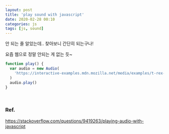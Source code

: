 ```yaml
---
layout: post
title: 'play sound with javascript'
date: 2020-02-28 00:10
categories: js
tags: [js, sound]
---
```


안 되는 줄 알았는데.. 찾아보니 간단히 되는구나!

요즘 웹으로 정말 안되는 게 없는 듯~

```javascript
function play() {
  var audio = new Audio(
    'https://interactive-examples.mdn.mozilla.net/media/examples/t-rex-roar.mp3'
  )
  audio.play()
}
```

<br>

### Ref.

https://stackoverflow.com/questions/9419263/playing-audio-with-javascript
